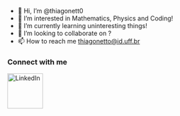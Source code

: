 - 👋 Hi, I’m @thiagonett0
- 👀 I’m interested in Mathematics, Physics and Coding!
- 🌱 I’m currently learning uninteresting things!
- 💞️ I’m looking to collaborate on ?
- 📫 How to reach me thiagonetto@id.uff.br


### Connect with me
[<img align="left" alt="LinkedIn" width="80" src="https://github.com/melanieshi0120/melanieshi0120/blob/master/linkedin.ico" />]( https://www.linkedin.com/in/thiagonett0/)
<br />
